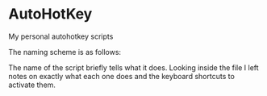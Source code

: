 # AutoHotKey
My personal autohotkey scripts

The naming scheme is as follows:

The name of the script briefly tells what it does.
Looking inside the file I left notes on exactly what each one does and the keyboard shortcuts to activate them.
